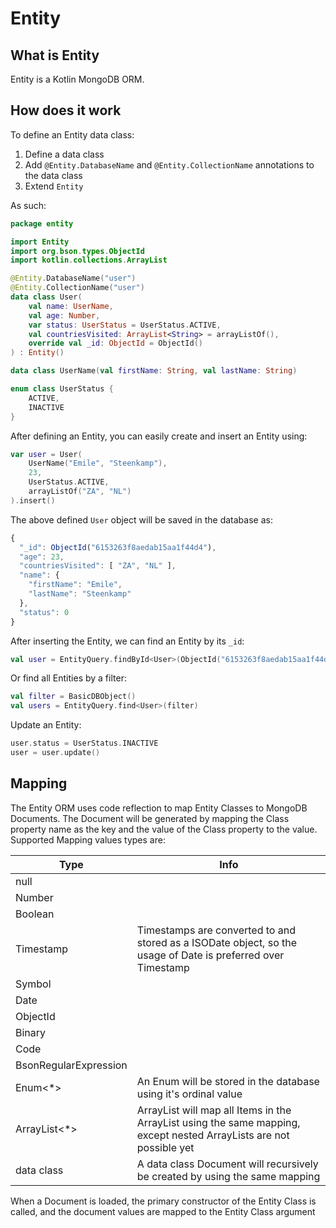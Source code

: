 # Entity

## What is Entity

Entity is a Kotlin MongoDB ORM.

## How does it work

To define an Entity data class:

1. Define a data class
2. Add `@Entity.DatabaseName` and `@Entity.CollectionName` annotations to the data class
3. Extend `Entity`

As such:

```kotlin
package entity

import Entity
import org.bson.types.ObjectId
import kotlin.collections.ArrayList

@Entity.DatabaseName("user")
@Entity.CollectionName("user")
data class User(
    val name: UserName,
    val age: Number,
    var status: UserStatus = UserStatus.ACTIVE,
    val countriesVisited: ArrayList<String> = arrayListOf(),
    override val _id: ObjectId = ObjectId()
) : Entity()

data class UserName(val firstName: String, val lastName: String)

enum class UserStatus {
    ACTIVE,
    INACTIVE
}
```

After defining an Entity, you can easily create and insert an Entity using:
```kotlin
var user = User(
    UserName("Emile", "Steenkamp"),
    23,
    UserStatus.ACTIVE,
    arrayListOf("ZA", "NL")
).insert()
```

The above defined `User` object will be saved in the database as:
```javascript
{
  "_id": ObjectId("6153263f8aedab15aa1f44d4"),
  "age": 23,
  "countriesVisited": [ "ZA", "NL" ],
  "name": {
    "firstName": "Emile",
    "lastName": "Steenkamp"
  },
  "status": 0
}
```

After inserting the Entity, we can find an Entity by its `_id`:
```kotlin
val user = EntityQuery.findById<User>(ObjectId("6153263f8aedab15aa1f44d4"))
```

Or find all Entities by a filter:
```kotlin
val filter = BasicDBObject()
val users = EntityQuery.find<User>(filter)
```

Update an Entity:
```kotlin
user.status = UserStatus.INACTIVE
user = user.update()
```

## Mapping

The Entity ORM uses code reflection to map Entity Classes to MongoDB Documents.
The Document will be generated by mapping the Class property name as the key
and the value of the Class property to the value. Supported Mapping values
types are:

Type                 |Info
---------------------|-------------
null                 |
Number               |
Boolean              |
Timestamp            |Timestamps are converted to and stored as a ISODate object, so the usage of Date is preferred over Timestamp
Symbol               |
Date                 |
ObjectId             |
Binary               |
Code                 |
BsonRegularExpression|
Enum<*>              |An Enum will be stored in the database using it's ordinal value
ArrayList<*>         |ArrayList will map all Items in the ArrayList using the same mapping, except nested ArrayLists are not possible yet
data class           |A data class Document will recursively be created by using the same mapping

When a Document is loaded, the primary constructor of the Entity Class is
called, and the document values are mapped to the Entity Class argument

